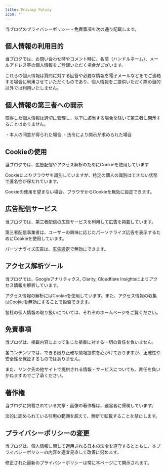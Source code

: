 ```yaml
---
title: Privacy Policy
icon: ''
---
```


当ブログのプライバシーポリシー・免責事項を次の通り記載します。

## 個人情報の利用目的

当ブログでは、お問い合わせ時やコメント時に、名前（ハンドルネーム）、メールアドレス等の個人情報をご登録いただく場合がございます。

これらの個人情報は質問に対する回答や必要な情報を電子メールなどをでご連絡する場合に利用させていただくものであり、個人情報をご提供いただく際の目的以外では利用いたしません。

## 個人情報の第三者への開示

取得した個人情報は適切に管理し、以下に該当する場合を除いて第三者に開示することはありません。

・本人の同意が得られた場合
・法令により開示が求められた場合

## Cookieの使用

当ブログでは、広告配信やアクセス解析のためにCookieを使用しています

Cookieによりブラウザを識別していますが、特定の個人の識別はできない状態で匿名性が保たれています。

Cookieの使用を望まない場合、ブラウザからCookieを無効に設定できます。

## 広告配信サービス

当ブログでは、第三者配信の広告サービスを利用して広告を掲載しています。

第三者配信事業者は、ユーザーの興味に応じたパーソナライズ広告を表示するためにCookieを使用しています。

パーソナライズ広告は、[広告設定](https://www.google.com/settings/ads)で無効にできます。

## アクセス解析ツール

当ブログでは、Googleアナリティクス, Clarity, Cloudflare Insightsによりアクセス情報を解析しています。

アクセス情報の解析にはCookieを使用しています。また、アクセス情報の収集はCookieを無効にすることで拒否できます。

各社の個人情報の取り扱いについては、それぞのホームページをご覧ください。

## 免責事項

当ブログは、掲載内容によって生じた損害に対する一切の責任を負いません。

各コンテンツでは、できる限り正確な情報提供を心がけておりますが、正確性や安全性を保証するものではありません。

また、リンク先の他サイトで提供される情報・サービスについても、責任を負いかねますのでご了承ください。

## 著作権

当ブログに掲載されている文章・画像の著作権は、運営者に帰属しています。

法的に認められている引用の範囲を超えて、無断で転載することを禁止します。

## プライバシーポリシーの変更

当ブログは、個人情報に関して適用される日本の法令を遵守するとともに、本プライバシーポリシーの内容を適宜見直して改善に努めます。

修正された最新のプライバシーポリシーは常に本ページにて開示されます。
